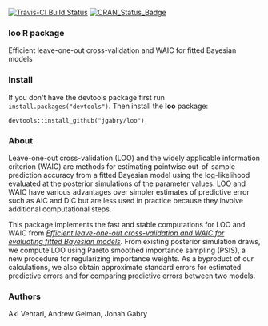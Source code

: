 [![Travis-CI Build Status](https://travis-ci.org/jgabry/loo.svg?branch=master)](https://travis-ci.org/jgabry/loo)
[![CRAN_Status_Badge](http://www.r-pkg.org/badges/version/loo)](http://cran.r-project.org/web/packages/loo)

### **loo** R package

Efficient leave-one-out cross-validation and WAIC for fitted Bayesian models

### Install

If you don't have the devtools package first run `install.packages("devtools")`. 
Then install the **loo** package:

    devtools::install_github("jgabry/loo")

### About 

Leave-one-out cross-validation (LOO) and the widely applicable information
criterion (WAIC) are methods for estimating pointwise out-of-sample
prediction accuracy from a fitted Bayesian model using the log-likelihood
evaluated at the posterior simulations of the parameter values. LOO and WAIC
have various advantages over simpler estimates of predictive error such as
AIC and DIC but are less used in practice because they involve additional
computational steps. 

This package implements the fast and stable computations
for LOO and WAIC from
[*Efficient leave-one-out cross-validation and WAIC for evaluating fitted Bayesian models*](http://arxiv.org/abs/1507.04544). 
From existing posterior simulation draws, we compute LOO using Pareto smoothed importance
sampling (PSIS), a new procedure for regularizing importance weights. As a
byproduct of our calculations, we also obtain approximate standard errors for
estimated predictive errors and for comparing predictive errors between
two models.

### Authors
Aki Vehtari, Andrew Gelman, Jonah Gabry
